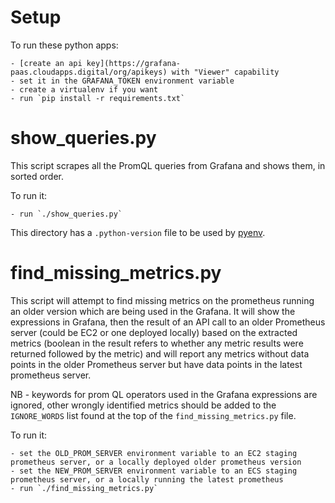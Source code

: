 # Setup

To run these python apps:

    - [create an api key](https://grafana-paas.cloudapps.digital/org/apikeys) with "Viewer" capability
    - set it in the GRAFANA_TOKEN environment variable
    - create a virtualenv if you want
    - run `pip install -r requirements.txt`

# show_queries.py

This script scrapes all the PromQL queries from Grafana and shows
them, in sorted order.

To run it:

    - run `./show_queries.py`

This directory has a `.python-version` file to be used by
[pyenv](https://github.com/pyenv/pyenv).

# find_missing_metrics.py

This script will attempt to find missing metrics on the prometheus running an older version which are being used in the Grafana.
It will show the expressions in Grafana, then the result of an API call to an older Prometheus server (could be EC2 or one deployed locally) based on the extracted metrics (boolean in the result refers to whether any metric results were returned followed by the metric) and will report any metrics without data points in the older Prometheus server but have data points in the latest prometheus server.

NB - keywords for prom QL operators used in the Grafana expressions are ignored, other wrongly identified metrics should be added to the `IGNORE_WORDS` list found at the top of the `find_missing_metrics.py` file.

To run it:

    - set the OLD_PROM_SERVER environment variable to an EC2 staging prometheus server, or a locally deployed older prometheus version
    - set the NEW_PROM_SERVER environment variable to an ECS staging prometheus server, or a locally running the latest prometheus
    - run `./find_missing_metrics.py`
